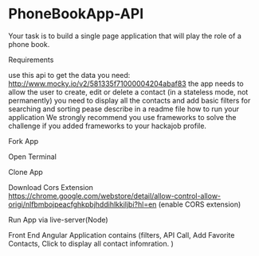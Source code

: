 # PhoneBookApp-API
Your task is to build a single page application that will play the role of a phone book.

Requirements

use this api to get the data you need: http://www.mocky.io/v2/581335f71000004204abaf83
the app needs to allow the user to create, edit or delete a contact (in a stateless mode, not permanently)
you need to display all the contacts and add basic filters for searching and sorting
pease describe in a readme file how to run your application
We strongly recommend you use frameworks to solve the challenge if you added frameworks to your hackajob profile.

Fork App

Open Terminal

Clone App

Download Cors Extension https://chrome.google.com/webstore/detail/allow-control-allow-origi/nlfbmbojpeacfghkpbjhddihlkkiljbi?hl=en (enable CORS extension)

Run App via live-server(Node)

Front End Angular Application contains (filters, API Call, Add Favorite Contacts, Click to display all contact infomration. )
